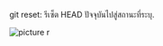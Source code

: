 git reset: รีเซ็ต HEAD ปัจจุบันไปสู่สถานะที่ระบุ.

![picture r](https://github.com/65030034/Git_A-Z_Missions_65030034_new/assets/144875017/298a1c5f-921a-4e48-95f1-9c1d5d578aaf)
